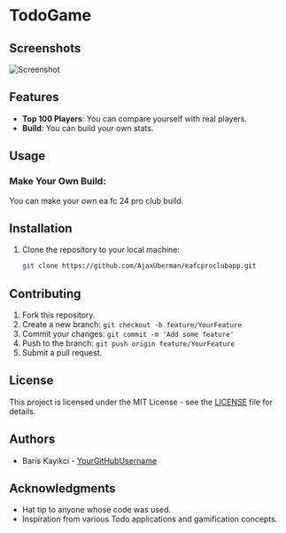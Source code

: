 # TodoGame

## Screenshots

![Screenshot](https://resimlink.com/YcqUjk05v)

## Features

- **Top 100 Players**: You can compare yourself with real players.
- **Build**: You can build your own stats.


## Usage

### Make Your Own Build:

You can make your own ea fc 24 pro club build.


## Installation

1. Clone the repository to your local machine:

   ```sh
   git clone https://github.com/AjaxUberman/eafcproclubapp.git


## Contributing

1. Fork this repository.
2. Create a new branch: `git checkout -b feature/YourFeature`
3. Commit your changes: `git commit -m 'Add some feature'`
4. Push to the branch: `git push origin feature/YourFeature`
5. Submit a pull request.

## License

This project is licensed under the MIT License - see the [LICENSE](LICENSE) file for details.

## Authors

- Baris Kayikci - [YourGitHubUsername](https://github.com/AjaxUberman)

## Acknowledgments

- Hat tip to anyone whose code was used.
- Inspiration from various Todo applications and gamification concepts.


